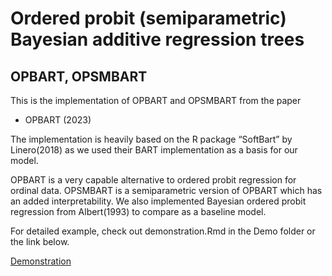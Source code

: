 # Ordered probit (semiparametric) Bayesian additive regression trees

## OPBART, OPSMBART

This is the implementation of OPBART and OPSMBART from the paper

- OPBART (2023)

The implementation is heavily based on the R package “SoftBart” by Linero(2018) as we used their BART implementation as a basis for our model.

OPBART is a very capable alternative to ordered probit regression for ordinal data. OPSMBART is a semiparametric version of OPBART which has an added interpretability. We also implemented Bayesian ordered probit regression from Albert(1993) to compare as a baseline model.

For detailed example, check out demonstration.Rmd in the Demo folder or the link below.

[Demonstration](https://rawcdn.githack.com/jaeyonggy/OPBART/main/Demo/demonstration.nb.html)
